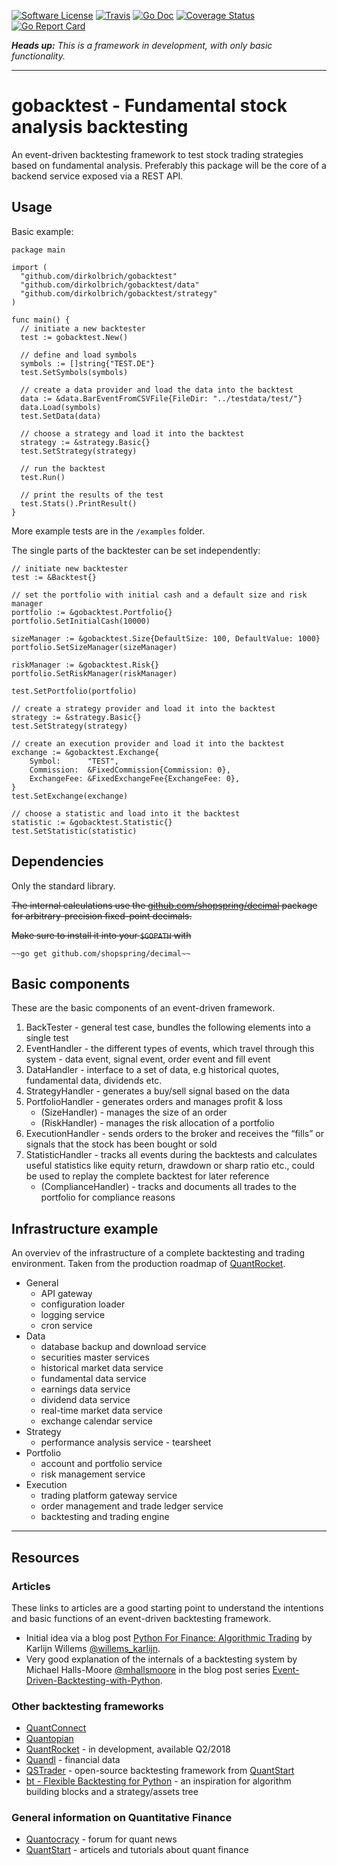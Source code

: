 [![Software License](https://img.shields.io/badge/license-MIT-brightgreen.svg?style=flat-square)](/LICENSE.md)
[![Travis](https://img.shields.io/travis/dirkolbrich/gobacktest.svg?style=flat-square)](https://travis-ci.org/dirkolbrich/gobacktest)
[![Go Doc](https://img.shields.io/badge/godoc-reference-blue.svg?style=flat-square)](http://godoc.org/github.com/dirkolbrich/gobacktest)
[![Coverage Status](https://img.shields.io/coveralls/dirkolbrich/gobacktest/master.svg?style=flat-square)](https://coveralls.io/github/dirkolbrich/gobacktest?branch=master)
[![Go Report Card](https://goreportcard.com/badge/github.com/dirkolbrich/gobacktest?style=flat-square)](https://goreportcard.com/report/github.com/dirkolbrich/gobacktest)

_**Heads up:** This is a framework in development, with only basic functionality._

---

# gobacktest - Fundamental stock analysis backtesting

An event-driven backtesting framework to test stock trading strategies based on fundamental analysis. Preferably this package will be the core of a backend service exposed via a REST API.

## Usage

Basic example:

```golang
package main

import (
  "github.com/dirkolbrich/gobacktest"
  "github.com/dirkolbrich/gobacktest/data"
  "github.com/dirkolbrich/gobacktest/strategy"
)

func main() {
  // initiate a new backtester
  test := gobacktest.New()

  // define and load symbols
  symbols := []string{"TEST.DE"}
  test.SetSymbols(symbols)

  // create a data provider and load the data into the backtest
  data := &data.BarEventFromCSVFile{FileDir: "../testdata/test/"}
  data.Load(symbols)
  test.SetData(data)

  // choose a strategy and load it into the backtest
  strategy := &strategy.Basic{}
  test.SetStrategy(strategy)

  // run the backtest
  test.Run()

  // print the results of the test
  test.Stats().PrintResult()
}
```

More example tests are in the `/examples` folder.

The single parts of the backtester can be set independently:

```golang
// initiate new backtester
test := &Backtest{}

// set the portfolio with initial cash and a default size and risk manager
portfolio := &gobacktest.Portfolio{}
portfolio.SetInitialCash(10000)

sizeManager := &gobacktest.Size{DefaultSize: 100, DefaultValue: 1000}
portfolio.SetSizeManager(sizeManager)

riskManager := &gobacktest.Risk{}
portfolio.SetRiskManager(riskManager)

test.SetPortfolio(portfolio)

// create a strategy provider and load it into the backtest
strategy := &strategy.Basic{}
test.SetStrategy(strategy)

// create an execution provider and load it into the backtest
exchange := &gobacktest.Exchange{
    Symbol:      "TEST",
    Commission:  &FixedCommission{Commission: 0},
    ExchangeFee: &FixedExchangeFee{ExchangeFee: 0},
}
test.SetExchange(exchange)

// choose a statistic and load into it the backtest
statistic := &gobacktest.Statistic{}
test.SetStatistic(statistic)
```

## Dependencies

Only the standard library.

~~The internal calculations use the [github.com/shopspring/decimal](https://github.com/shopspring/decimal) package for arbitrary-precision fixed-point decimals.~~

~~Make sure to install it into your `$GOPATH` with~~

    ~~go get github.com/shopspring/decimal~~

## Basic components

These are the basic components of an event-driven framework.

1. BackTester - general test case, bundles the following elements into a single test
2. EventHandler - the different types of events, which travel through this system - data event, signal event, order event and fill event
3. DataHandler - interface to a set of data, e.g historical quotes, fundamental data, dividends etc.
4. StrategyHandler - generates a buy/sell signal based on the data
5. PortfolioHandler - generates orders and manages profit & loss
    + (SizeHandler) - manages the size of an order
    + (RiskHandler) - manages the risk allocation of a portfolio
6. ExecutionHandler - sends orders to the broker and receives the “fills” or signals that the stock has been bought or sold
7. StatisticHandler - tracks all events during the backtests and calculates useful statistics like equity return, drawdown or sharp ratio etc., could be used to replay the complete backtest for later reference
   + (ComplianceHandler) - tracks and documents all trades to the portfolio for compliance reasons

## Infrastructure example

An overviev of the infrastructure of a complete backtesting and trading environment. Taken from the production roadmap of [QuantRocket](https://www.quantrocket.com/#product-roadmap).

- General
  + API gateway
  + configuration loader
  + logging service
  + cron service
- Data
  + database backup and download service
  + securities master services
  + historical market data service
  + fundamental data service
  + earnings data service
  + dividend data service
  + real-time market data service
  + exchange calendar service
- Strategy
  + performance analysis service - tearsheet
- Portfolio
  + account and portfolio service
  + risk management service
- Execution
  + trading platform gateway service
  + order management and trade ledger service
  + backtesting and trading engine

---

## Resources

### Articles

These links to articles are a good starting point to understand the intentions and basic functions of an event-driven backtesting framework.

- Initial idea via a blog post [Python For Finance: Algorithmic Trading](https://www.datacamp.com/community/tutorials/finance-python-trading#backtesting) by Karlijn Willems [@willems_karlijn](https://twitter.com/willems_karlijn).
- Very good explanation of the internals of a backtesting system by Michael Halls-Moore [@mhallsmoore](https://twitter.com/mhallsmoore) in the blog post series [Event-Driven-Backtesting-with-Python](https://www.quantstart.com/articles/Event-Driven-Backtesting-with-Python-Part-I).

### Other backtesting frameworks

- [QuantConnect](https://www.quantconnect.com)
- [Quantopian](https://www.quantopian.com)
- [QuantRocket](https://www.quantrocket.com) - in development, available Q2/2018
- [Quandl](https://www.quandl.com) - financial data
- [QSTrader](https://www.quantstart.com/qstrader) - open-source backtesting framework from [QuantStart](https://www.quantstart.com)
- [bt - Flexible Backtesting for Python](http://pmorissette.github.io/bt/) - an inspiration for algorithm building blocks and a strategy/assets tree

### General information on Quantitative Finance

- [Quantocracy](http://quantocracy.com) - forum for quant news
- [QuantStart](https://www.quantstart.com) - articels and tutorials about quant finance
